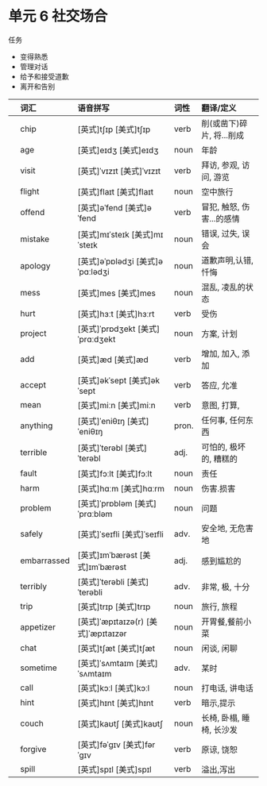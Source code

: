 # **单元** **6** 社交场合

任务

- 变得熟悉
- 管理对话
- 给予和接受道歉
- 离开和告别

|      | 词汇        | 语音拼写                            | 词性  | 翻译/定义                 |
| :--- | :---------- | :---------------------------------- | :---- | :------------------------ |
|      | chip        | [英式]tʃɪp [美式]tʃɪp               | verb  | 削(或凿下)碎片, 将...削成 |
|      | age         | [英式]eɪdʒ [美式]eɪdʒ               | noun  | 年龄                      |
|      | visit       | [英式]ˈvɪzɪt [美式]ˈvɪzɪt           | verb  | 拜访, 参观, 访问, 游览    |
|      | flight      | [英式]flaɪt [美式]flaɪt             | noun  | 空中旅行                  |
|      | offend      | [英式]əˈfend [美式]əˈfend           | verb  | 冒犯, 触怒, 伤害...的感情 |
|      | mistake     | [英式]mɪˈsteɪk [美式]mɪˈsteɪk       | noun  | 错误, 过失, 误会          |
|      | apology     | [英式]əˈpɒlədʒi [美式]əˈpɑːlədʒi    | noun  | 道歉声明,认错,忏悔        |
|      | mess        | [英式]mes [美式]mes                 | noun  | 混乱, 凌乱的状态          |
|      | hurt        | [英式]hɜːt [美式]hɜːrt              | verb  | 受伤                      |
|      | project     | [英式]ˈprɒdʒekt [美式]ˈprɑːdʒekt    | noun  | 方案, 计划                |
|      | add         | [英式]æd [美式]æd                   | verb  | 增加, 加入, 添加          |
|      | accept      | [英式]əkˈsept [美式]əkˈsept         | verb  | 答应, 允准                |
|      | mean        | [英式]miːn [美式]miːn               | verb  | 意图, 打算,               |
|      | anything    | [英式]ˈeniθɪŋ [美式]ˈeniθɪŋ         | pron. | 任何事, 任何东西          |
|      | terrible    | [英式]ˈterəbl [美式]ˈterəbl         | adj.  | 可怕的, 极坏的, 糟糕的    |
|      | fault       | [英式]fɔːlt [美式]fɔːlt             | noun  | 责任                      |
|      | harm        | [英式]hɑːm [美式]hɑːrm              | noun  | 伤害.损害                 |
|      | problem     | [英式]ˈprɒbləm [美式]ˈprɑːbləm      | noun  | 问题                      |
|      | safely      | [英式]ˈseɪfli [美式]ˈseɪfli         | adv.  | 安全地, 无危害地          |
|      | embarrassed | [英式]ɪmˈbærəst [美式]ɪmˈbærəst     | adj.  | 感到尴尬的                |
|      | terribly    | [英式]ˈterəbli [美式]ˈterəbli       | adv.  | 非常, 极, 十分            |
|      | trip        | [英式]trɪp [美式]trɪp               | noun  | 旅行, 旅程                |
|      | appetizer   | [英式]ˈæpɪtaɪzə(r) [美式]ˈæpɪtaɪzər | noun  | 开胃餐,餐前小菜           |
|      | chat        | [英式]tʃæt [美式]tʃæt               | noun  | 闲谈, 闲聊                |
|      | sometime    | [英式]ˈsʌmtaɪm [美式]ˈsʌmtaɪm       | adv.  | 某时                      |
|      | call        | [英式]kɔːl [美式]kɔːl               | noun  | 打电话, 讲电话            |
|      | hint        | [英式]hɪnt [美式]hɪnt               | verb  | 暗示,提示                 |
|      | couch       | [英式]kaʊtʃ [美式]kaʊtʃ             | noun  | 长椅, 卧榻, 睡椅, 长沙发  |
|      | forgive     | [英式]fəˈɡɪv [美式]fərˈɡɪv          | verb  | 原谅, 饶恕                |
|      | spill       | [英式]spɪl [美式]spɪl               | verb  | 溢出,泻出                 |